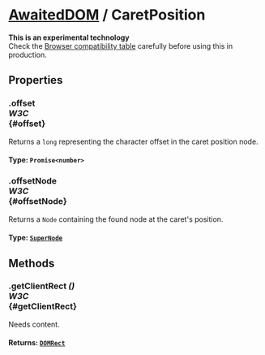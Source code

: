 # [AwaitedDOM](/docs/hero/basic-client/awaited-dom) <span>/</span> CaretPosition

<div class='overview'><strong>This is an experimental technology</strong><br>Check the <a href="#Browser_compatibility">Browser compatibility table</a> carefully before using this in production.</div>

## Properties

### .offset <div class="specs"><i>W3C</i></div> {#offset}

Returns a <code>long</code> representing the character offset in the caret position node.

#### **Type**: `Promise<number>`

### .offsetNode <div class="specs"><i>W3C</i></div> {#offsetNode}

Returns a <code>Node</code> containing the found node at the caret's position.

#### **Type**: [`SuperNode`](/docs/hero/awaited-dom/super-node)

## Methods

### .getClientRect *()* <div class="specs"><i>W3C</i></div> {#getClientRect}

Needs content.

#### **Returns**: [`DOMRect`](/docs/hero/awaited-dom/dom-rect)
